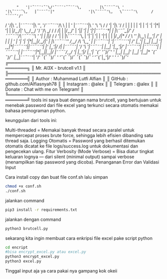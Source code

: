 
         "   '|'˜¨¯¨'˜¯\/'˜¨¯¨'˜˜¨¯'\‚        |\˜¨¯¨˜'\ '                       '|\˜¨¯¨˜\‚   |˜¨¯¨˜'|°               '|\˜¨¯¨˜'\‚   \˜¨¯¨˜'\      /˜¨¯¨˜'/'
   /             '/|\       \'‚ |˜¨¯¨˜'|\      '\'‚               '/˜¨¯¨˜'/\      \  |      |    '       |˜¨¯¨˜'|\      \'   '\      '\   /      /
  '|      '|\    '/ / |       |  |      | |      '|                |      '| '|      '|°|      '|           |      |/¸_¸_¸/|'    \¸_¸_¸\/¸_¸_¸/
 '/      '/\ \_/ / /       /|  |      |/¸_¸_¸/'                |      '|_|      '| |      '|'|˜¨¯¨˜°|  |      |\˜¨¯\_|/'    /˜¨¯¨˜'/\˜¨¯¨˜'\  '
'|       |  \|_|/ /       / '|  |      |\˜¨¯¨˜'\‚                |      '|¯|      '| |      '|'|       |  |      |/¸_¸/|°    /       /  \      '\'
|\¸_¸_¸\       |¸_¸_¸'|  /‘  |      | |      | '               |      '| '|      '|°|¸_¸_¸|/¸_¸_¸/|‘ |      |\˜¨¯¨˜'\'  /¸_¸_¸/ /\ '\¸_¸_¸\'
| |˜¨¯¨˜'|      '|˜¨¯¨˜˜'| /‘   |¸_¸_'| |¸_¸_¸|                |¸_¸_¸| '|¸_¸_¸|°|˜¨¯¨˜'||˜¨¯¨˜'| |‘ |¸_¸_'|/      /|  |˜¨¯¨˜| '/  '\ '|˜¨¯¨˜|
 \|¸_¸_¸|      '|¸_¸_¸'|/'    |˜¨¯¨˜'| |˜¨¯¨˜'|                |˜¨¯¨˜'|  |˜¨¯¨˜'|°|¸_¸_¸||¸_¸_¸|/  |˜¨¯¨/¸_¸_¸/ '|  |¸_¸_'|/     \|¸_¸_'|
   ¯\(¯         '¯)/¯'  '    |¸_¸_¸| |¸_¸_¸|'               |¸_¸_¸| '|¸_¸_¸|°  ¯\(¯  ¯)/¯    |¸_¸¸|˜¨¯¨˜'| '/'   ¯\(¯         ¯)/¯
      '                         '¯\(¯   ¯)/¯                  ¯\(¯    ¯)/¯  ‘                   '¯\(¯|¸_¸_'|/‘
                   '                      '                                 ‘                                ¯)/¯‘
    ╔════════════════════════════════════════════════════════╗
    ║              Mr. Al3X - brutcell v1.1                  ║
    ╠════════════════════════════════════════════════════════╣
    ║ Author     : Muhammad Lutfi Alfian                     ║
    ║ GitHub     : github.com/Alfiasnyah78                   ║
    ║ Instagram  : @alex                                     ║
    ║ Telegram   : @alex                                     ║
    ║ Donate     : Chat with me on Telegram!                 ║
    ╚════════════════════════════════════════════════════════╝
tools ini saya buat dengan nama brutcell, yang bertujuan untuk menebak password dari file excel yang terkunci secara otomatis memakai bahasa pemograman python.

keunggulan dari tools ini:

Multi-threaded = Memakai banyak thread secara paralel untuk mempercepat proses brute force, sehingga lebih efisien dibanding satu thread saja.
Logging Otomatis = Password yang berhasil ditemukan otomatis dicatat ke file logs/success.log untuk dokumentasi dan pengecekan ulang.
Fitur Verbosity (Mode Verbose) = Bisa diatur tingkat keluaran lognya — dari silent (minimal output) sampai verbose (menampilkan tiap password yang dicoba).
Penanganan Error dan Validasi Input

Cara install
copy dan buat file conf.sh lalu simpan
```bash
chmod +x conf.sh
./conf.sh
```

jalankan command
```bash
pip3 install -r requirements.txt
```

jalankan dengan command
```bash
python3 brutcell.py
```
sekarang kita ingin membuat cara enkripsi file excel pake script python
```bash
cd encript
#bisa encrypt_excel.py atau excel.py
python3 encrypt_excel.py
python3 excel.py
```

Tinggal input aja ya cara pakai nya gampang kok okeii
